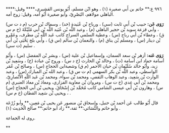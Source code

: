 ٩٩٦ ع:** حاتم بن أَبي صغيرة (١) ، وهو ابْن مسلم، أَبُو يونس القشيري،**** وقيل:**** الباهلي مولاهم، البَصْرِيّ، وأبو صغيرة أَبُو أمه، وقيل: زوج أمه.

**رَوَى عَن:** حبيب بْن أَبي ثابت (سي) ، ورياح بْن عُبَيدة (خد) ، وسماك بْن حرب (م د ت س) ، وأبي قزعة سويد بْن حجير الباهلي (م) ، وعبد اللَّه بْن عُبَيد اللَّه بْن أَبي مُلَيْكَةَ (خ م س ق) ، وعطاء بْن أَبي رباح (س) ، وعطية السلمي السراج كاتب عَبد اللَّهِ بْن مطرف، وعَمْرو بْن دينار (س) ، ومسلم بْن يناق (م) ، والنعمان بْن سالم (س ق) ، وأبي بلج يَحْيَى بْن أَبي سليم (ت سي) .

**رَوَى عَنه:** أزهر بْن سعد السمان، وإسماعيل بْن علية (س) ، وبشر بْن المفضل (س) ، وأَبُو أسامة حماد ابن أسامة (ت) ، وخالد بْن الحارث (خ د س) ، وروح بْن عبادة (خ) ، وسَعِيد بْن زيد، وأَبُو خالد سُلَيْمان بْن حيان الأحمر (م ق) وشعبةابن الحجاج (س) ، وصالح بْن عُمَر الواسطي، وعبد اللَّه بْن بكر السهمي (م ت س ق) ، وعبد الله بْن المبارك (س) ، وعبد الوارث بْن سَعِيد، وعبد الوهاب الثقفي، ومحمد بْن سواء، ومحمد بْن عَبد اللَّهِ الأَنْصارِيّ، ومحمد بْن أَبي عدي (خ ت س) ، ومروان بْن معاوية الفزاري، ومعاذ بْن معاذ العنبري (م س) ، وهارون بْن أَبي عيسى الشامي كاتب مُحَمَّد بْن إِسْحَاقَ، ويحيى بْن أَبي الحجاج (س) ، ويحيى بْن سَعِيد القطان (خ م س) .

قال أَبُو طالب عَن أحمد بْن حنبل، وإسحاق بْن منصور عَن يحيى بْن مَعِين،** وأبو زُرْعَة وأبو حاتم والنَّسَائي:** ثقة،** زاد أبو حاتم:** صالح الْحَدِيث (١) .

روى له الجماعة.

**